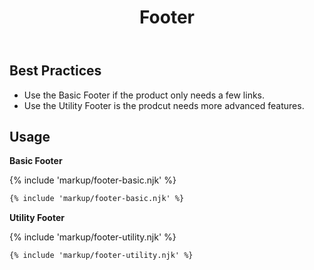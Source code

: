 ﻿---
title: Footer
summary: Footers contain links and other useful information at the bottom of a page.
tags: components, footers
layout: guide
eleventyNavigation:
  key: Footer
  parent: Components
  order: 170
  excerpt: Footers contain links and other useful information at the bottom of a page.
  img: /img/illustrations/illus-footers.svg
---

## Best Practices

- Use the Basic Footer if the product only needs a few links.
- Use the Utility Footer is the prodcut needs more advanced features.

## Usage

**Basic Footer**

{% include 'markup/footer-basic.njk' %}

``` html
{% include 'markup/footer-basic.njk' %}
```

**Utility Footer**

{% include 'markup/footer-utility.njk' %}

``` html
{% include 'markup/footer-utility.njk' %}
```

